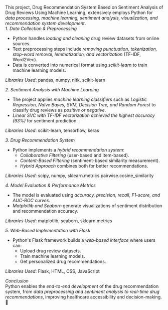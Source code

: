 This project, Drug Recommendation System Based on Sentiment Analysis of Drug Reviews Using Machine Learning, extensively employs Python for *data processing, machine learning, sentiment analysis, visualization, and recommendation system development*.  
 *1. Data Collection & Preprocessing*  
- Python handles *loading and cleaning* drug review datasets from online sources.  
- Text preprocessing steps include *removing punctuation, tokenization, stop-word removal, lemmatization, and vectorization* (TF-IDF, Word2Vec).  
- Data is converted into numerical format using *scikit-learn* to train machine learning models.  

*Libraries Used*: pandas, numpy, nltk, scikit-learn  

*2. Sentiment Analysis with Machine Learning*  
- The project applies *machine learning classifiers* such as *Logistic Regression, Naïve Bayes, SVM, Decision Tree, and Random Forest* to classify drug reviews as *positive or negative*.  
- *Linear SVC with TF-IDF vectorization achieved the highest accuracy (93%)* for sentiment prediction.  

 *Libraries Used*: scikit-learn, tensorflow, keras  

*3. Drug Recommendation System*  
- Python implements a *hybrid recommendation system*:  
  - *Collaborative Filtering* (user-based and item-based).  
  - *Content-Based Filtering* (sentiment-based similarity measurement).  
  - *Hybrid Approach* combines both for better recommendations.  

 *Libraries Used*: scipy, numpy, sklearn.metrics.pairwise.cosine_similarity  

*4. Model Evaluation & Performance Metrics*  
- The model is evaluated using *accuracy, precision, recall, F1-score, and AUC-ROC curves*.  
- *Matplotlib and Seaborn* generate visualizations of sentiment distribution and recommendation accuracy.  

 *Libraries Used*: matplotlib, seaborn, sklearn.metrics  

*5. Web-Based Implementation with Flask*  
- Python's Flask framework builds a *web-based interface* where users can:  
  - Upload drug review datasets.  
  - Train machine learning models.  
  - Get personalized drug recommendations.  

 *Libraries Used*: Flask, HTML, CSS, JavaScript  

 *Conclusion*  
Python enables the *end-to-end development* of the drug recommendation system, from *data preprocessing and sentiment analysis to real-time drug recommendations*, improving healthcare accessibility and decision-making. 🚀
